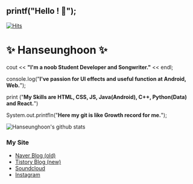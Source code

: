 ## printf("Hello ! 👋"); 

[![Hits](https://hits.seeyoufarm.com/api/count/incr/badge.svg?url=https%3A%2F%2Fgithub.com%2FHanseunghoon&count_bg=%23475DE0&title_bg=%23000000&icon=&icon_color=%23E7E7E7&title=Hits&edge_flat=false)](https://hits.seeyoufarm.com)

# ✨ Hanseunghoon ✨

cout << **"I'm a noob Student Developer and Songwriter."** << endl;

console.log("**I've passion for UI effects and useful function at Android, Web.**");

print ("**My Skills are HTML, CSS, JS, Java(Android), C++, Python(Data) and React.**")

System.out.printfln("**Here my git is like Growth record for me.**");
 



![Hanseunghoon's github stats](https://github-readme-stats.vercel.app/api?username=Hanseunghoon&show_icons=true)

### My Site

- [Naver Blog (old)](http://blog.naver.com/3246902)
- [Tistory Blog (new)](https://1coding.tistory.com/)
- [Soundcloud](https://soundcloud.com/hankyulhoon)
- [Instagram](https://www.instagram.com/hankyul20)
